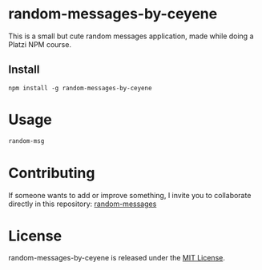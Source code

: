 # random-messages-by-ceyene

This is a small but cute random messages application, made while doing a Platzi NPM course.

## Install

```npm
npm install -g random-messages-by-ceyene
```

# Usage

```bash
random-msg
```

# Contributing

If someone wants to add or improve something, I invite you to collaborate directly in this repository: [random-messages](https://github.com/Ceyene/random-messages)

# License

random-messages-by-ceyene is released under the [MIT License](https://opensource.org/licenses/MIT).
